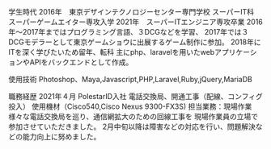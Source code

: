 学生時代
2016年　東京デザインテクノロジーセンター専門学校
スーパーIT科　スーパーゲームエイター専攻入学
2021年　スーパーITエンジニア専攻卒業
2016年～2017年まではプログラミング言語、３DCGなどを学習、
2017年では３DCGモデラーとして東京ゲームショウに出展するゲーム制作に参加。
2018年にITを深く学びたいため留年、転科
主にphp、laravelを用いたwebアプリケーションやAPIをバックエンドとして作成。


使用技術
Photoshop、Maya,Javascript,PHP,Laravel,Ruby,jQuery,MariaDB

職務経歴
2021年４月 PolestarID入社
電話交換局、開通工事（配線、コンフィグ投入）
使用機材（Cisco540,Cisco Nexus 9300-FX3S)
担当業務：現場作業
様々な電話交換局を巡り、通信網拡大のための回線工事を
現場作業員の立場で参加させていただきました。
2月中旬以降は障害などの対応を行い、問題解決などの能力向上に努めました。


